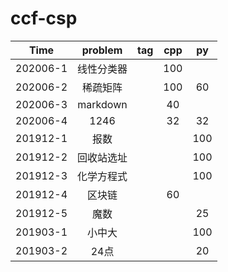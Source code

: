 # ccf-csp

Time|problem|tag|cpp|py|
:-:|:-:|:-:|:-:|:-:
202006-1|线性分类器||100||
202006-2|稀疏矩阵||100|60|
202006-3|markdown||40||
202006-4|1246||32|32|
201912-1|报数|||100|
201912-2|回收站选址|||100|
201912-3|化学方程式|||100|
201912-4|区块链||60||
201912-5|魔数|||25|
201903-1|小中大|||100|
201903-2|24点|||20|